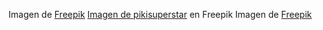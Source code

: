  Imagen de <a href="https://www.freepik.es/foto-gratis/teorema-escrito-tiza-blanca-consejo-escolar_4943878.htm#query=Teoremas&position=4&from_view=search&track=sph">Freepik</a>
    <a href="https://www.freepik.es/vector-gratis/fondo-dibujos-animados-elementos-matematicas_4523374.htm#query=matematicas&position=12&from_view=search&track=sph">Imagen de pikisuperstar</a> en Freepik
    Imagen de <a href="https://www.freepik.es/vector-gratis/fondo-isometrico-material-matematicas_4376444.htm#query=matematicas&position=40&from_view=search&track=sph">Freepik</a>
    